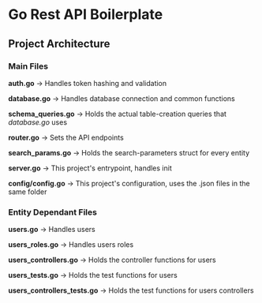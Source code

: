 # Go Rest API Boilerplate

## Project Architecture
### Main Files

**auth.go** -> Handles token hashing and validation

**database.go** -> Handles database connection and common functions

**schema_queries.go** -> Holds the actual table-creation queries that *database.go* uses

**router.go** -> Sets the API endpoints

**search_params.go** -> Holds the search-parameters struct for every entity

**server.go** -> This project's entrypoint, handles init

**config/config.go** -> This project's configuration, uses the .json files in the same folder

### Entity Dependant Files

**users.go** -> Handles users

**users_roles.go** -> Handles users roles

**users_controllers.go** -> Holds the controller functions for users

**users_tests.go** -> Holds the test functions for users

**users_controllers_tests.go** -> Holds the test functions for users controllers
